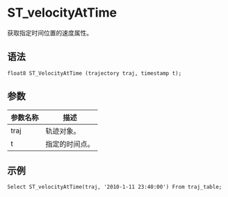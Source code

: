 # ST\_velocityAtTime

获取指定时间位置的速度属性。

## 语法

```
float8 ST_VelocityAtTime (trajectory traj, timestamp t);
```

## 参数

|参数名称|描述|
|----|--|
|traj|轨迹对象。|
|t|指定的时间点。|

## 示例

```
Select ST_velocityAtTime(traj, '2010-1-11 23:40:00') From traj_table;
```

